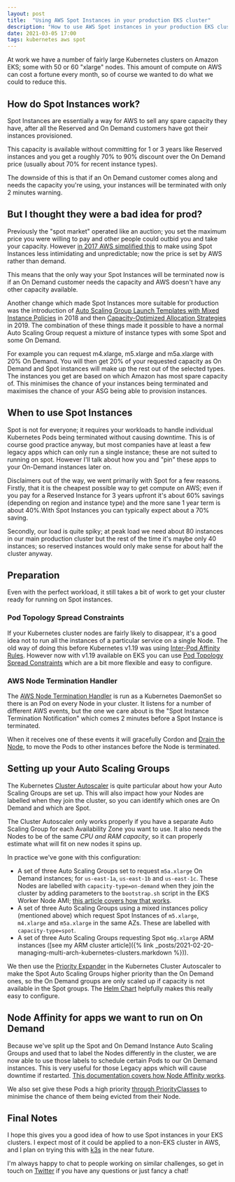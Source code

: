 ```yaml
---
layout: post
title:  "Using AWS Spot Instances in your production EKS cluster"
description: "How to use AWS Spot instances in your production EKS cluster without causing an outage."
date: 2021-03-05 17:00
tags: kubernetes aws spot
---
```


At work we have a number of fairly large Kubernetes clusters on Amazon EKS; some with 50 or 60 "xlarge" nodes. This amount of compute on AWS can cost a fortune every month, so of course we wanted to do what we could to reduce this.

## How do Spot Instances work?

Spot Instances are essentially a way for AWS to sell any spare capacity they have, after all the Reserved and On Demand customers have got their instances provisioned. 

This capacity is available without committing for 1 or 3 years like Reserved instances and you get a roughly 70% to 90% discount over the On Demand price (usually about 70% for recent instance types).

The downside of this is that if an On Demand customer comes along and needs the capacity you're using, your instances will be terminated with only 2 minutes warning.

## But I thought they were a bad idea for prod?

Previously the "spot market" operated like an auction; you set the maximum price you were willing to pay and other people could outbid you and take your capacity. However [in 2017 AWS simplified this](https://aws.amazon.com/blogs/compute/new-amazon-ec2-spot-pricing/) to make using Spot Instances less intimidating and unpredictable; now the price is set by AWS rather than demand.

This means that the only way your Spot Instances will be terminated now is if an On Demand customer needs the capacity and AWS doesn't have any other capacity available.

Another change which made Spot Instances more suitable for production was the introduction of [Auto Scaling Group Launch Templates with Mixed Instance Policies](https://aws.amazon.com/blogs/aws/new-ec2-auto-scaling-groups-with-multiple-instance-types-purchase-options/) in 2018 and then [Capacity-Optimized Allocation Strategies](https://aws.amazon.com/about-aws/whats-new/2019/08/new-capacity-optimized-allocation-strategy-for-provisioning-amazon-ec2-spot-instances/) in 2019. The combination of these things made it possible to have a normal Auto Scaling Group request a mixture of instance types with some Spot and some On Demand.

For example you can request m4.xlarge, m5.xlarge and m5a.xlarge with 20% On Demand. You will then get 20% of your requested capacity as On Demand and Spot instances will make up the rest out of the selected types. The instances you get are based on which Amazon has most spare capacity of. This minimises the chance of your instances being terminated and maximises the chance of your ASG being able to provision instances.

## When to use Spot Instances

Spot is not for everyone; it requires your workloads to handle individual Kubernetes Pods being terminated without causing downtime. This is of course good practice anyway, but most companies have at least a few legacy apps which can only run a single instance; these are not suited to running on spot. However I'll talk about how you and "pin" these apps to your On-Demand instances later on.

Disclaimers out of the way, we went primarily with Spot for a few reasons. Firstly, that it is the cheapest possible way to get compute on AWS; even if you pay for a Reserved Instance for 3 years upfront it's about 60% savings (depending on region and instance type) and the more sane 1 year term is about 40%.With Spot Instances you can typically expect about a 70% saving.

Secondly, our load is quite spiky; at peak load we need about 80 instances in our main production cluster but the rest of the time it's maybe only 40 instances; so reserved instances would only make sense for about half the cluster anyway.

## Preparation

Even with the perfect workload, it still takes a bit of work to get your cluster ready for running on Spot instances.

### Pod Topology Spread Constraints 

If your Kubernetes cluster nodes are fairly likely to disappear, it's a good idea not to run all the instances of a particular service on a single Node. The old way of doing this before Kubernetes v1.19 was using [Inter-Pod Affinity Rules](https://kubernetes.io/docs/concepts/scheduling-eviction/assign-pod-node/#inter-pod-affinity-and-anti-affinity). However now with v1.19 available on EKS you can use [Pod Topology Spread Constraints](https://kubernetes.io/docs/concepts/workloads/pods/pod-topology-spread-constraints/) which are a bit more flexible and easy to configure.

### AWS Node Termination Handler

The [AWS Node Termination Handler](https://github.com/aws/aws-node-termination-handler) is run as a Kubernetes DaemonSet so there is an Pod on every Node in your cluster. It listens for a number of different AWS events, but the one we care about is the "Spot Instance Termination Notification" which comes 2 minutes before a Spot Instance is terminated.

When it receives one of these events it will gracefully Cordon and [Drain the Node](https://kubernetes.io/docs/tasks/administer-cluster/safely-drain-node/), to move the Pods to other instances before the Node is terminated.

## Setting up your Auto Scaling Groups

The Kubernetes [Cluster Autoscaler](https://github.com/kubernetes/autoscaler/blob/master/cluster-autoscaler) is quite particular about how your Auto Scaling Groups are set up. This will also impact how your Nodes are labelled when they join the cluster, so you can identify which ones are On Demand and which are Spot.

The Cluster Autoscaler only works properly if you have a separate Auto Scaling Group for each Availability Zone you want to use. It also needs the Nodes to be of the same *CPU and RAM capacity*, so it can properly estimate what will fit on new nodes it spins up.

In practice we've gone with this configuration:

* A set of three Auto Scaling Groups set to request `m5a.xlarge` On Demand instances; for `us-east-1a`, `us-east-1b` and `us-east-1c`. These Nodes are labelled with `capacity-type=on-demand` when they join the cluster by adding parameters to the `bootstrap.sh` script in the EKS Worker Node AMI; [this article covers how that works](https://aws.amazon.com/blogs/opensource/improvements-eks-worker-node-provisioning/).
* A set of three Auto Scaling Groups using a mixed instances policy (mentioned above) which request Spot Instances of `m5.xlarge`, `m4.xlarge` and `m5a.xlarge` in the same AZs. These are labelled with `capacity-type=spot`.
* A set of three Auto Scaling Groups requesting Spot `m6g.xlarge` ARM instances ([see my ARM cluster article]({% link _posts/2021-02-20-managing-multi-arch-kubernetes-clusters.markdown %})).

We then use the [Priority Expander](https://github.com/kubernetes/autoscaler/blob/master/cluster-autoscaler/expander/priority/readme.md) in the Kubernetes Cluster Autoscaler to make the Spot Auto Scaling Groups higher priority than the On Demand ones, so the On Demand groups are only scaled up if capacity is not available in the Spot groups. The [Helm Chart](https://github.com/kubernetes/autoscaler/blob/master/charts/cluster-autoscaler/values.yaml) helpfully makes this really easy to configure.

## Node Affinity for apps we want to run on On Demand

Because we've split up the Spot and On Demand Instance Auto Scaling Groups and used that to label the Nodes differently in the cluster, we are now able to use those labels to schedule certain Pods to our On Demand instances. This is very useful for those Legacy apps which will cause downtime if restarted. [This documentation covers how Node Affinity works](https://kubernetes.io/docs/tasks/configure-pod-container/assign-pods-nodes-using-node-affinity/).

We also set give these Pods a high priority [through PriorityClasses](https://kubernetes.io/docs/concepts/configuration/pod-priority-preemption/) to minimise the chance of them being evicted from their Node.

## Final Notes

I hope this gives you a good idea of how to use Spot instances in your EKS clusters. I expect most of it could be applied to a non-EKS cluster in AWS, and I plan on trying this with [k3s](https://k3s.io/) in the near future.

I'm always happy to chat to people working on similar challenges, so get in touch on [Twitter](https://twitter.com/cablespaghetti) if you have any questions or just fancy a chat!
